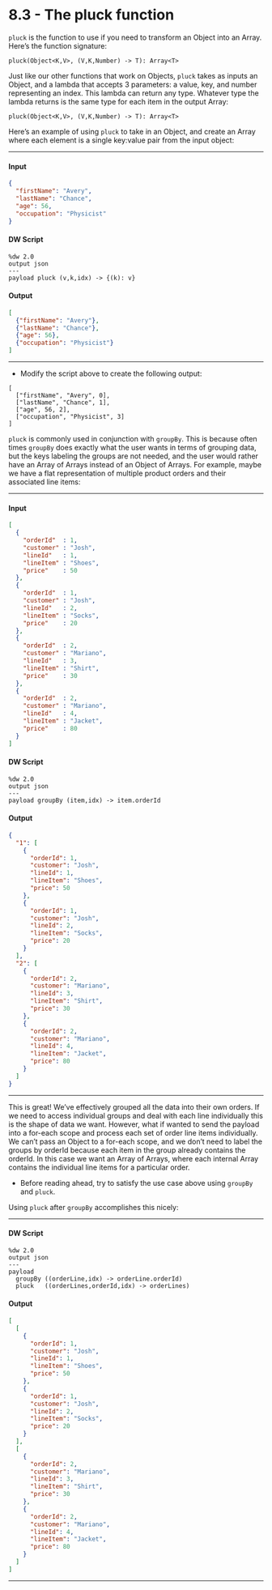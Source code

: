 # 8.3 - The pluck function
`pluck` is the function to use if you need to transform an Object into an Array. Here’s the function signature:

```
pluck(Object<K,V>, (V,K,Number) -> T): Array<T>
```

Just like our other functions that work on Objects, `pluck` takes as inputs an Object, and a lambda that accepts 3 parameters: a value, key, and number representing an index. This lambda can return any type. Whatever type the lambda returns is the same type for each item in the output Array:

```
pluck(Object<K,V>, (V,K,Number) -> T): Array<T>
```

Here’s an example of using `pluck` to take in an Object, and create an Array where each element is a single key:value pair from the input object:

---
#### Input
```json
{
  "firstName": "Avery",
  "lastName": "Chance",
  "age": 56,
  "occupation": "Physicist"
}
```
#### DW Script
```dw
%dw 2.0
output json
---
payload pluck (v,k,idx) -> {(k): v}
```
#### Output
```json
[
  {"firstName": "Avery"},
  {"lastName": "Chance"},
  {"age": 56},
  {"occupation": "Physicist"}
]
```
---

- Modify the script above to create the following output:
```
[
  ["firstName", "Avery", 0],
  ["lastName", "Chance", 1],
  ["age", 56, 2],
  ["occupation", "Physicist", 3]
]
```
`pluck` is commonly used in conjunction with `groupBy`. This is because often times `groupBy` does exactly what the user wants in terms of grouping data, but the keys labeling the groups are not needed, and the user would rather have an Array of Arrays instead of an Object of Arrays. For example, maybe we have a flat representation of multiple product orders and their associated line items:

---
#### Input
```json
[
  {
    "orderId"  : 1,
    "customer" : "Josh",
    "lineId"   : 1,
    "lineItem" : "Shoes",
    "price"    : 50
  },
  {
    "orderId"  : 1,
    "customer" : "Josh",
    "lineId"   : 2,
    "lineItem" : "Socks",
    "price"    : 20
  },
  {
    "orderId"  : 2,
    "customer" : "Mariano",
    "lineId"   : 3,
    "lineItem" : "Shirt",
    "price"    : 30
  },
  {
    "orderId"  : 2,
    "customer" : "Mariano",
    "lineId"   : 4,
    "lineItem" : "Jacket",
    "price"    : 80
  }
]
```
#### DW Script
```dw
%dw 2.0
output json
---
payload groupBy (item,idx) -> item.orderId
```
#### Output
```json
{
  "1": [
    {
      "orderId": 1,
      "customer": "Josh",
      "lineId": 1,
      "lineItem": "Shoes",
      "price": 50
    },
    {
      "orderId": 1,
      "customer": "Josh",
      "lineId": 2,
      "lineItem": "Socks",
      "price": 20
    }
  ],
  "2": [
    {
      "orderId": 2,
      "customer": "Mariano",
      "lineId": 3,
      "lineItem": "Shirt",
      "price": 30
    },
    {
      "orderId": 2,
      "customer": "Mariano",
      "lineId": 4,
      "lineItem": "Jacket",
      "price": 80
    }
  ]
}
```
---

This is great! We’ve effectively grouped all the data into their own orders. If we need to access individual groups and deal with each line individually this is the shape of data we want. However, what if wanted to send the payload into a for-each scope and process each set of order line items individually. We can’t pass an Object to a for-each scope, and we don’t need to label the groups by orderId because each item in the group already contains the orderId. In this case we want an Array of Arrays, where each internal Array contains the individual line items for a particular order.

- Before reading ahead, try to satisfy the use case above using `groupBy` and `pluck`.

Using `pluck` after `groupBy` accomplishes this nicely:

---
#### DW Script
```dw
%dw 2.0
output json
---
payload
  groupBy ((orderLine,idx) -> orderLine.orderId)
  pluck   ((orderLines,orderId,idx) -> orderLines)
```
#### Output
```json
[
  [
    {
      "orderId": 1,
      "customer": "Josh",
      "lineId": 1,
      "lineItem": "Shoes",
      "price": 50
    },
    {
      "orderId": 1,
      "customer": "Josh",
      "lineId": 2,
      "lineItem": "Socks",
      "price": 20
    }
  ],
  [
    {
      "orderId": 2,
      "customer": "Mariano",
      "lineId": 3,
      "lineItem": "Shirt",
      "price": 30
    },
    {
      "orderId": 2,
      "customer": "Mariano",
      "lineId": 4,
      "lineItem": "Jacket",
      "price": 80
    }
  ]
]
```
---
